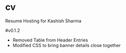 # cv
Resume Hosting for Kashish Sharma


#v0.1.2
- Removed Table from Header Entries
- Modified CSS to bring banner details close together